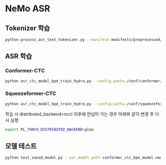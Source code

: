 # NeMo ASR

## Tokenizer 학습

```bash
python process_asr_text_tokenizer.py --manifest manifests/preprocessed/train.json,manifests/preprocessed/dev/json --data_root tmp --tokenizer spe --vocab_size 5000
```


## ASR 학습

### Conformer-CTC

```bash
python asr_ctc_model_bpe_train_hydra.py --config-path=./conf/conformer/ --config-name=conformer_ctc_bpe model.optim.lr=0.01
```

### Squeezeformer-CTC

```bash
python asr_ctc_model_bpe_train_hydra.py --config-path=./conf/squeezeformer/ --config-name=squeezeformer_ctc_bpe
```

학습 시 distributed_backend=nccl 이후에 안넘어 가는 경우 아래와 같이 변경 후 다시 실행

```bash
export PL_TORCH_DISTRIBUTED_BACKEND=gloo
```


## 모델 테스트

```bash
python test_saved_model.py --asr_model_path conformer_ctc_bpe_model.nemo --test_path manifests/preprocessed/eval_clean.json
```